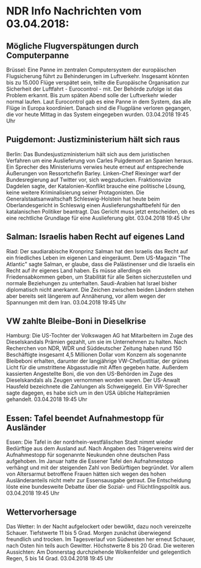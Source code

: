 # NDR Info Nachrichten vom 03.04.2018:


## Mögliche Flugverspätungen durch Computerpanne
Brüssel: Eine Panne im zentralen Computersystem der europäischen Flugsicherung führt zu Behinderungen im Luftverkehr. Insgesamt könnten bis zu 15.000 Flüge verspätet sein, teilte die Europäische Organisation zur Sicherheit der Luftfahrt - Eurocontrol - mit. Der Behörde zufolge ist das Problem erkannt. Bis zum späten Abend solle der Luftverkehr wieder normal laufen. Laut Eurocontrol gab es eine Panne in dem System, das alle Flüge in Europa koordiniert. Danach sind die Flugpläne verloren gegangen, die vor heute Mittag in das System eingegeben wurden. 03.04.2018 19:45 Uhr 

## Puigdemont: Justizministerium hält sich raus
Berlin: Das Bundesjustizministerium hält sich aus dem juristischen Verfahren um eine Auslieferung von Carles Puigdemont an Spanien heraus. Ein Sprecher des Ministeriums verwies heute erneut auf entsprechende Äußerungen von Ressortchefin Barley. Linken-Chef Riexinger warf der Bundesregierung auf Twitter vor, sich wegzuducken. Fraktionsvize Dagdelen sagte, der Katalonien-Konflikt brauche eine politische Lösung, keine weitere Kriminalisierung seiner Protagonisten. Die Generalstaatsanwaltschaft Schleswig-Holstein hat heute beim Oberlandesgericht in Schleswig einen Auslieferungshaftbefehl für den katalanischen Politiker beantragt. Das Gericht muss jetzt entscheiden, ob es eine rechtliche Grundlage für eine Auslieferung gibt. 03.04.2018 19:45 Uhr 

## Salman: Israelis haben Recht auf eigenes Land
Riad: Der saudiarabische Kronprinz Salman hat den Israelis das Recht auf ein friedliches Leben im eigenen Land eingeräumt. Dem US-Magazin "The Atlantic" sagte Salman, er glaube, dass die Palästinenser und die Israelis ein Recht auf ihr eigenes Land haben. Es müsse allerdings ein Friedensabkommen geben, um Stabilität für alle Seiten sicherzustellen und normale Beziehungen zu unterhalten. Saudi-Arabien hat Israel bisher diplomatisch nicht anerkannt. Die Zeichen zwischen beiden Ländern stehen aber bereits seit längerem auf Annäherung, vor allem wegen der Spannungen mit dem Iran. 03.04.2018 19:45 Uhr 

## VW zahlte Bleibe-Boni in Dieselkrise
Hamburg: Die US-Tochter der Volkswagen AG hat Mitarbeitern im Zuge des Dieselskandals Prämien gezahlt, um sie im Unternehmen zu halten. Nach Recherchen von NDR, WDR und Süddeutscher Zeitung haben rund 150 Beschäftigte insgesamt 4,5 Millionen Dollar vom Konzern als sogenannte Bleibeboni erhalten, darunter der langjährige VW-Chefjustitiar, der grünes Licht für die umstrittene Abgasstudie mit Affen gegeben hatte. Außerdem kassierten Angestellte Boni, die von den US-Behörden im Zuge des Dieselskandals als Zeugen vernommen worden waren. Der US-Anwalt Hausfeld bezeichnete die Zahlungen als Schweigegeld. Ein VW-Sprecher sagte dagegen, es habe sich um in den USA übliche Halteprämien gehandelt. 03.04.2018 19:45 Uhr 

## Essen: Tafel beendet Aufnahmestopp für Ausländer
Essen: Die Tafel in der nordrhein-westfälischen Stadt nimmt wieder Bedürftige aus dem Ausland auf. Nach Angaben des Trägervereins wird der Aufnahmestopp für sogenannte Neukunden ohne deutschen Pass aufgehoben. Im Januar hatte die Essener Tafel den Aufnahmestopp verhängt und mit der steigenden Zahl von Bedürftigen begründet. Vor allem von Altersarmut betroffene Frauen hätten sich wegen des hohen Ausländeranteils nicht mehr zur Essensausgabe getraut. Die Entscheidung löste eine bundesweite Debatte über die Sozial- und Flüchtlingspolitik aus. 03.04.2018 19:45 Uhr 

## Wettervorhersage
Das Wetter: In der Nacht aufgelockert oder bewölkt, dazu noch vereinzelte Schauer. Tiefstwerte 11 bis 5 Grad. Morgen zunächst überwiegend freundlich und trocken. Im Tagesverlauf von Südwesten her erneut Schauer, nach Osten hin teils auch Gewitter. Höchstwerte 8 bis 20 Grad. Die weiteren Aussichten: Am Donnerstag durchziehende Wolkenfelder und gelegentlich Regen, 5 bis 14 Grad. 03.04.2018 19:45 Uhr 
